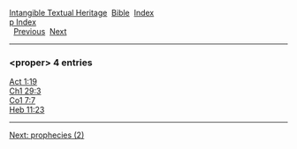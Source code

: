 [Intangible Textual Heritage](../../index)  [Bible](../index) 
[Index](index)   
[p Index](_p_)  
  [Previous](c08901)  [Next](c08903) 

------------------------------------------------------------------------

### &lt;proper&gt; 4 entries

[Act 1:19](../kjv/act001.htm#019)  
[Ch1 29:3](../kjv/ch1029.htm#003)  
[Co1 7:7](../kjv/co1007.htm#007)  
[Heb 11:23](../kjv/heb011.htm#023)  

------------------------------------------------------------------------

[Next: prophecies (2)](c08903)
